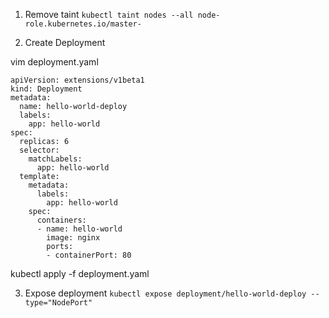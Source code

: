 1.  Remove taint
`kubectl taint nodes --all node-role.kubernetes.io/master-`

2.  Create Deployment

vim deployment.yaml
```
apiVersion: extensions/v1beta1
kind: Deployment
metadata:
  name: hello-world-deploy
  labels:
    app: hello-world
spec:
  replicas: 6
  selector:
    matchLabels:
      app: hello-world
  template:
    metadata:
      labels:
        app: hello-world
    spec:
      containers:
      - name: hello-world
        image: nginx
        ports:
        - containerPort: 80
```
kubectl apply -f deployment.yaml

3.  Expose deployment
```kubectl expose deployment/hello-world-deploy --type="NodePort"```
